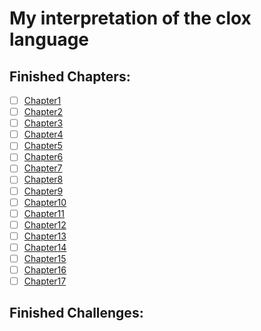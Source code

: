 # My interpretation of the clox language


## Finished Chapters:
- [ ] [Chapter1](https://craftinginterpreters.com/chunks-of-bytecode.html)
- [ ] [Chapter2](https://craftinginterpreters.com/a-virtual-machine.html)
- [ ] [Chapter3](https://craftinginterpreters.com/scanning-on-demand.html)
- [ ] [Chapter4](https://craftinginterpreters.com/compiling-expressions.html)
- [ ] [Chapter5](https://craftinginterpreters.com/types-of-values.html)
- [ ] [Chapter6](https://craftinginterpreters.com/strings.html)
- [ ] [Chapter7](https://craftinginterpreters.com/hash-tables.html)
- [ ] [Chapter8](https://craftinginterpreters.com/global-variables.html)
- [ ] [Chapter9](https://craftinginterpreters.com/local-variables.html)
- [ ] [Chapter10](https://craftinginterpreters.com/jumping-back-and-forth.html)
- [ ] [Chapter11](https://craftinginterpreters.com/calls-and-functions.html)
- [ ] [Chapter12](https://craftinginterpreters.com/closures.html)
- [ ] [Chapter13](https://craftinginterpreters.com/garbage-collection.html)
- [ ] [Chapter14](https://craftinginterpreters.com/classes-and-instances.html)
- [ ] [Chapter15](https://craftinginterpreters.com/methods-and-initializers.html)
- [ ] [Chapter16](https://craftinginterpreters.com/superclasses.html)
- [ ] [Chapter17](https://craftinginterpreters.com/optimization.html)

## Finished Challenges:

